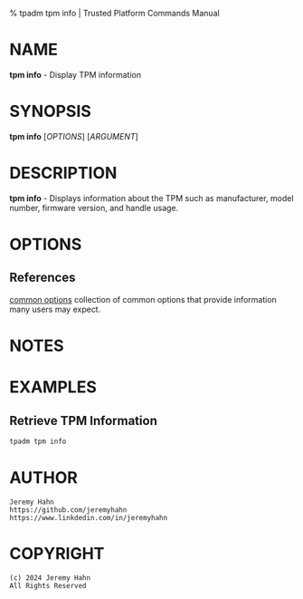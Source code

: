 % tpadm tpm info | Trusted Platform Commands Manual

# NAME

**tpm info** - Display TPM information

# SYNOPSIS

**tpm info** [*OPTIONS*] [*ARGUMENT*]

# DESCRIPTION

**tpm info** - Displays information about the TPM such as manufacturer, model number, firmware version, and handle usage.

# OPTIONS

  
## References

[common options](common/options.md) collection of common options that provide
information many users may expect.

# NOTES

# EXAMPLES

## Retrieve TPM Information
```bash
tpadm tpm info
```

# AUTHOR
    Jeremy Hahn
    https://github.com/jeremyhahn
    https://www.linkdedin.com/in/jeremyhahn

# COPYRIGHT
    (c) 2024 Jeremy Hahn
    All Rights Reserved

